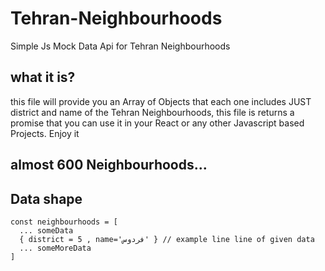 # Tehran-Neighbourhoods
Simple Js Mock Data Api for Tehran Neighbourhoods

## what it is?
this file will provide you an Array of Objects that each one includes JUST district and name of the Tehran Neighbourhoods, this file is returns a promise that you can use it in your React or any other Javascript based Projects. Enjoy it 


## almost 600 Neighbourhoods...


## Data shape
```
const neighbourhoods = [
  ... someData
  { district = 5 , name='فردوس' } // example line line of given data
  ... someMoreData
]
```



